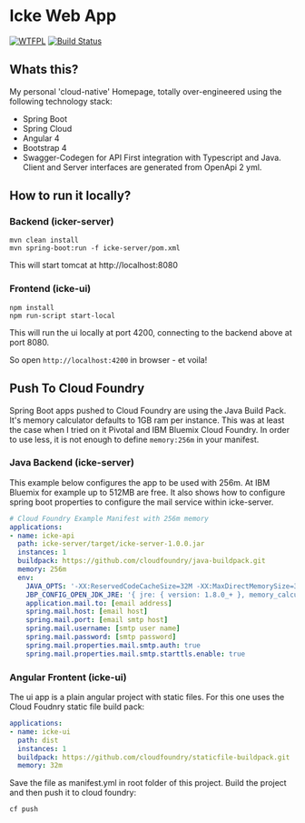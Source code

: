 # Icke Web App

[![WTFPL](https://img.shields.io/badge/license-WTFPL-blue.svg)](http://www.wtfpl.net/txt/copying)
[![Build Status](https://travis-ci.org/fischermatte/icke.svg?branch=develop)](https://travis-ci.org/fischermatte/icke) 

## Whats this?

My personal 'cloud-native' Homepage, totally over-engineered using the following technology stack:

- Spring Boot
- Spring Cloud
- Angular 4
- Bootstrap 4 
- Swagger-Codegen for API First integration with Typescript and Java. Client and Server interfaces are generated from OpenApi 2 yml.

## How to run it locally?

### Backend (icker-server)

    mvn clean install
    mvn spring-boot:run -f icke-server/pom.xml
    
This will start tomcat at http://localhost:8080
    
### Frontend (icke-ui)

    npm install
    npm run-script start-local
    
This will run the ui locally at port 4200, connecting to the backend above at port 8080. 

So open `http://localhost:4200` in browser - et voila!

## Push To Cloud Foundry

Spring Boot apps pushed to Cloud Foundry are using the Java Build
Pack. It's memory calculator defaults to 1GB ram per instance. This was at 
least the case when I tried on it Pivotal and IBM Bluemix Cloud Foundry. In order 
to use less, it is not enough to define `memory:256m` in your manifest.  

### Java Backend (icke-server)

This example below configures the app to be used with 256m. At IBM Bluemix for example up
to 512MB are free. It also shows how to configure spring boot properties to configure
the mail service within icke-server.

```yml
# Cloud Foundry Example Manifest with 256m memory
applications:
- name: icke-api
  path: icke-server/target/icke-server-1.0.0.jar
  instances: 1
  buildpack: https://github.com/cloudfoundry/java-buildpack.git
  memory: 256m
  env:
    JAVA_OPTS: '-XX:ReservedCodeCacheSize=32M -XX:MaxDirectMemorySize=32M'
    JBP_CONFIG_OPEN_JDK_JRE: '{ jre: { version: 1.8.0_+ }, memory_calculator: { stack_threads: 30 } }'
    application.mail.to: [email address]
    spring.mail.host: [email host]
    spring.mail.port: [email smtp host]
    spring.mail.username: [smtp user name]
    spring.mail.password: [smtp password]
    spring.mail.properties.mail.smtp.auth: true
    spring.mail.properties.mail.smtp.starttls.enable: true
```

### Angular Frontent (icke-ui)
The ui app is a plain angular project with static files. For this one uses the Cloud Foudnry static file build pack:

```yml
applications:
- name: icke-ui
  path: dist
  instances: 1
  buildpack: https://github.com/cloudfoundry/staticfile-buildpack.git
  memory: 32m

```

Save the file as manifest.yml in root folder of this project. Build the project and then push it
to cloud foundry:

    cf push
    
    
